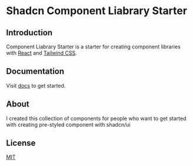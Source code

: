 # Shadcn Component Liabrary Starter

<!-- <img src="public/preview.png" alt="preview"> -->

## Introduction

Component Liabrary Starter is a starter for creating component libraries with [React](https://reactjs.org/) and [Tailwind CSS](https://tailwindcss.com/). 


## Documentation

Visit [docs](https://docsurl.yourtld) to get started.

## About 

I created this collection of components for people who want to get started with creating pre-styled component with shadcn/ui
## License

[MIT](https://github.com/nalonix/shadcn-component-lib-starter/blob/main/LICENSE)

